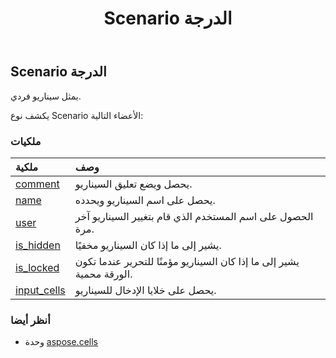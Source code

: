 ﻿---
title: Scenario الدرجة
second_title: Aspose.Cells for Python via .NET API المراجع
description:
type: docs
weight: 1330
url: /ar/python-net/aspose.cells/scenario/
is_root: false
---
##  Scenario الدرجة
يمثل سيناريو فردي.



يكشف نوع Scenario الأعضاء التالية:

###  ملكيات
| ملكية| وصف|
| :- | :- |
| [comment](/cells/ar/python-net/aspose.cells/scenario/comment) | يحصل ويضع تعليق السيناريو.|
| [name](/cells/ar/python-net/aspose.cells/scenario/name) | يحصل على اسم السيناريو ويحدده.|
| [user](/cells/ar/python-net/aspose.cells/scenario/user) | الحصول على اسم المستخدم الذي قام بتغيير السيناريو آخر مرة.|
| [is_hidden](/cells/ar/python-net/aspose.cells/scenario/is_hidden) | يشير إلى ما إذا كان السيناريو مخفيًا.|
| [is_locked](/cells/ar/python-net/aspose.cells/scenario/is_locked) | يشير إلى ما إذا كان السيناريو مؤمنًا للتحرير عندما تكون الورقة محمية.|
| [input_cells](/cells/ar/python-net/aspose.cells/scenario/input_cells) | يحصل على خلايا الإدخال للسيناريو.|



###  أنظر أيضا
* وحدة [aspose.cells](..)
